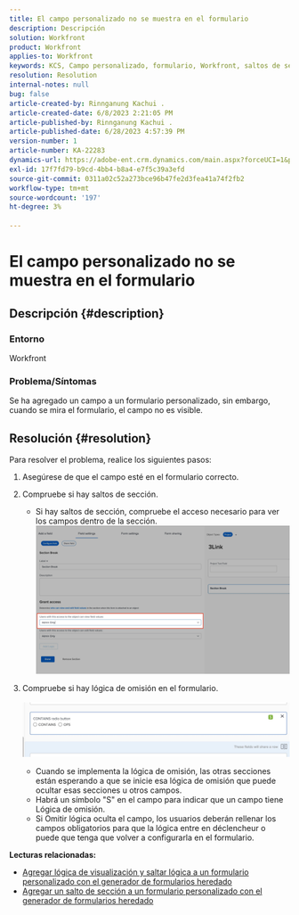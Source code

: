 ```yaml
---
title: El campo personalizado no se muestra en el formulario
description: Descripción
solution: Workfront
product: Workfront
applies-to: Workfront
keywords: KCS, Campo personalizado, formulario, Workfront, saltos de sección, generador de formularios, lógica de omisión
resolution: Resolution
internal-notes: null
bug: false
article-created-by: Rinnganung Kachui .
article-created-date: 6/8/2023 2:21:05 PM
article-published-by: Rinnganung Kachui .
article-published-date: 6/28/2023 4:57:39 PM
version-number: 1
article-number: KA-22283
dynamics-url: https://adobe-ent.crm.dynamics.com/main.aspx?forceUCI=1&pagetype=entityrecord&etn=knowledgearticle&id=193690ad-0706-ee11-8f6e-6045bd006793
exl-id: 17f7fd79-b9cd-4bb4-b8a4-e7f5c39a3efd
source-git-commit: 0311a02c52a273bce96b47fe2d3fea41a74f2fb2
workflow-type: tm+mt
source-wordcount: '197'
ht-degree: 3%

---
```


# El campo personalizado no se muestra en el formulario

## Descripción {#description}


### <b>Entorno</b>

Workfront

### <b>Problema/Síntomas</b>

Se ha agregado un campo a un formulario personalizado, sin embargo, cuando se mira el formulario, el campo no es visible.


## Resolución {#resolution}


Para resolver el problema, realice los siguientes pasos:

1. Asegúrese de que el campo esté en el formulario correcto.
2. Compruebe si hay saltos de sección.

   - Si hay saltos de sección, compruebe el acceso necesario para ver los campos dentro de la sección.                     ![](assets/f585c275-ad15-ee11-8f6e-6045bd006793.png)
3. Compruebe si hay lógica de omisión en el formulario.                                                                                                                                               ![](assets/6067dbce-ad15-ee11-8f6e-6045bd006793.png)
   - Cuando se implementa la lógica de omisión, las otras secciones están esperando a que se inicie esa lógica de omisión que puede ocultar esas secciones u otros campos.
   - Habrá un símbolo &quot;S&quot; en el campo para indicar que un campo tiene Lógica de omisión.
   - Si Omitir lógica oculta el campo, los usuarios deberán rellenar los campos obligatorios para que la lógica entre en déclencheur o puede que tenga que volver a configurarla en el formulario.


<b>Lecturas relacionadas:</b>

- [Agregar lógica de visualización y saltar lógica a un formulario personalizado con el generador de formularios heredado](https://experienceleague.adobe.com/docs/workfront/using/administration-and-setup/customize/custom-forms/custom-form-builder/use-the-custom-form-builder/display-or-skip-logic-custom-form.html)
- [Agregar un salto de sección a un formulario personalizado con el generador de formularios heredado](https://experienceleague.adobe.com/docs/workfront/using/administration-and-setup/customize/custom-forms/custom-form-builder/use-the-custom-form-builder/add-a-section-break-to-a-custom-form.htm)
